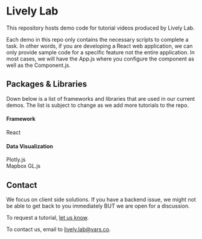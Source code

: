 # Lively Lab
This repository hosts demo code for tutorial videos produced by Lively Lab. 

Each demo in this repo only contains the necessary scripts to complete a task. In other words, if you are developing a React web application, we can only provide sample code for a specific feature not the entire application. In most cases, we will have the App.js where you configure the component as well as the Component.js. 

Packages & Libraries
-----
Down below is a list of frameworks and libraries that are used in our current demos. The list is subject to change as we add more tutorials to the repo. 

#### Framework
React
#### Data Visualization
Plotly.js<br/>
Mapbox GL.js

Contact
-----
We focus on client side solutions. If you have a backend issue, we might not be able to get back to you immediately BUT we are open for a discussion.

To request a tutorial, [let us know](https://docs.google.com/forms/d/e/1FAIpQLScscPFZVxkH6hmHLAqXBbzXlPYP1TXhXLrC-z2XgTr3MyRHpg/viewform).

To contact us, email to lively.lab@vars.co. 